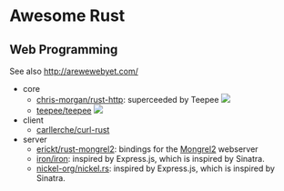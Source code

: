 # Awesome Rust


## Web Programming

See also http://arewewebyet.com/

  * core
    * [chris-morgan/rust-http](https://github.com/chris-morgan/rust-http): superceeded by Teepee  [<img src="https://travis-ci.org/chris-morgan/rust-http.png?branch=master">](https://travis-ci.org/chris-morgan/rust-http)
    * [teepee/teepee](https://github.com/teepee/teepee) [<img src="https://travis-ci.org/teepee/teepee.png?branch=master">](https://travis-ci.org/teepee/teepee)
  * client
    * [carllerche/curl-rust](https://github.com/carllerche/curl-rust)
  * server
    * [erickt/rust-mongrel2](https://github.com/erickt/rust-mongrel2): bindings for the [Mongrel2](http://mongrel2.org) webserver
    * [iron/iron](https://github.com/iron/iron): inspired by Express.js, which is inspired by Sinatra.
    * [nickel-org/nickel.rs](https://github.com/nickel-org/nickel.rs): inspired by Express.js, which is inspired by Sinatra.

